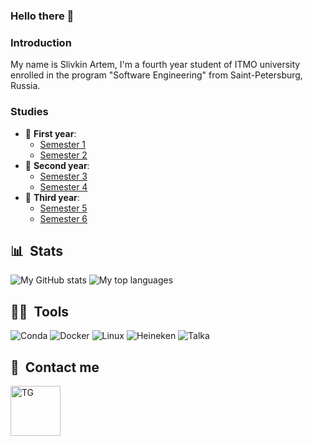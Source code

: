 ### Hello there 👋

### Introduction
My name is Slivkin Artem, I'm a fourth year student of ITMO university enrolled in the program "Software Engineering" from Saint-Petersburg, Russia.

### Studies
* 👶 **First year**: 
    - [Semester 1](https://github.com/SlivkinArtem/-IS-2022-1_Sem)
    - [Semester 2](https://github.com/SlivkinArtem/-IS-2022-2_Sem)
* 👦 **Second year**:
    - [Semester 3](https://github.com/SlivkinArtem/-IS-2022-3_Sem-)
    - [Semester 4](https://github.com/SlivkinArtem/-IS-2022-4_Sem-)
* 👨 **Third year**:
    - [Semester 5](https://github.com/SlivkinArtem/-IS-2022-5_Sem-)
    - [Semester 6](https://github.com/SlivkinArtem/-IS-2022-6_Sem-)

## 📊 &nbsp;Stats

![My GitHub stats](https://github-readme-stats.vercel.app/api?username=SlivkinArtem&show_icons=true&card_width=495&theme=dracula)
![My top languages](https://github-readme-stats.vercel.app/api/top-langs/?username=SlivkinArtem&layout=compact&count_private=true&langs_count=10&card_width=495&theme=dracula)
## 👨‍💻 &nbsp;Tools

![Conda](https://img.shields.io/badge/conda-342B029.svg?&style=for-the-badge&logo=anaconda&logoColor=white)
![Docker](https://img.shields.io/badge/docker-%230db7ed.svg?style=for-the-badge&logo=docker&logoColor=white)
![Linux](https://img.shields.io/badge/Linux-FCC624?style=for-the-badge&logo=linux&logoColor=black)
![Heineken](https://img.shields.io/badge/Heineken-008200?style=for-the-badge&logo=heineken&logoColor=white)
![Talka](https://img.shields.io/badge/Talka-цвет?style=for-the-badge&logo=data:image/svg+xml;base64,…)


## 📱&nbsp; Contact me
[<img align="left" alt="TG" width="80px" src="https://img.icons8.com/bubbles/200/null/telegram-app.png"/>][tg]

[tg]: https://t.me/artiukek

